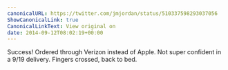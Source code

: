 ```yaml
---
canonicalURL: https://twitter.com/jmjordan/status/510337598293037056
ShowCanonicalLink: true
CanonicalLinkText: View original on
date: 2014-09-12T08:02:19+00:00
---
```

Success! Ordered through Verizon instead of Apple. Not super confident in a 9/19 delivery. Fingers crossed, back to bed.